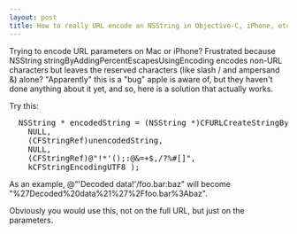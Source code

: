 ```yaml
---
layout: post
title: How to really URL encode an NSString in Objective-C, iPhone, etc.
---
```



Trying to encode URL parameters on Mac or iPhone? Frustrated because NSString stringByAddingPercentEscapesUsingEncoding encodes non-URL characters but leaves the reserved characters (like slash / and ampersand &amp;) alone? "Apparently" this is a "bug" apple is aware of, but they haven't done anything about it yet, and so, here is a solution that actually works.

Try this:

<pre>&#160; NSString * encodedString = (NSString *)CFURLCreateStringByAddingPercentEscapes(<br />   &nbsp;NULL,<br />   &nbsp;(CFStringRef)unencodedString,<br />   &nbsp;NULL,<br />   &nbsp;(CFStringRef)@"!*'();:@&amp;=+$,/?%#[]",<br />   &nbsp;kCFStringEncodingUTF8 );</pre>

As an example, @"'Decoded data!'/foo.bar:baz" will become "%27Decoded%20data%21%27%2Ffoo.bar%3Abaz".

Obviously you would use this, not on the full URL, but just on the parameters.
